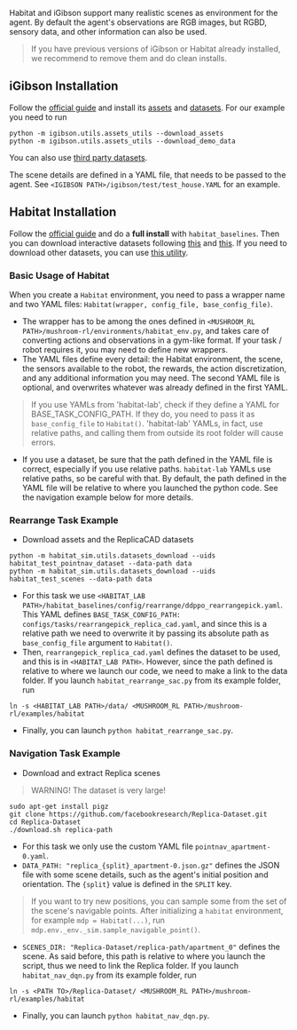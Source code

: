 Habitat and iGibson support many realistic scenes as environment for the agent.
By default the agent's observations are RGB images, but RGBD, sensory data, and
other information can also be used.

> If you have previous versions of iGibson or Habitat already installed, we
recommend to remove them and do clean installs.

## iGibson Installation
Follow the [official guide](http://svl.stanford.edu/igibson/#install_env) and
install its [assets](http://svl.stanford.edu/igibson/docs/assets.html) and
[datasets](http://svl.stanford.edu/igibson/docs/dataset.html).
For our example you need to run
```
python -m igibson.utils.assets_utils --download_assets
python -m igibson.utils.assets_utils --download_demo_data
```
You can also use [third party datasets](https://github.com/StanfordVL/iGibson/tree/master/igibson/utils/data_utils/ext_scene).

The scene details are defined in a YAML file, that needs to be passed to the agent.
See `<IGIBSON PATH>/igibson/test/test_house.YAML` for an example.


## Habitat Installation
Follow the [official guide](https://github.com/facebookresearch/habitat-lab/#installation)
and do a **full install** with `habitat_baselines`.
Then you can download interactive datasets following
[this](https://github.com/facebookresearch/habitat-lab#data) and
[this](https://github.com/facebookresearch/habitat-lab#task-datasets).
If you need to download other datasets, you can use
[this utility](https://github.com/facebookresearch/habitat-sim/blob/master/habitat_sim/utils/datasets_download.py).

### Basic Usage of Habitat
When you create a `Habitat` environment, you need to pass a wrapper name and two
YAML files: `Habitat(wrapper, config_file, base_config_file)`.
* The wrapper has to be among the ones defined in
`<MUSHROOM_RL PATH>/mushroom-rl/environments/habitat_env.py`, and takes care of
converting actions and observations in a gym-like format. If your task / robot
requires it, you may need to define new wrappers.
* The YAML files define every detail: the Habitat environment, the scene, the
sensors available to the robot, the rewards, the action discretization, and any
additional information you may need. The second YAML file is optional, and
overwrites whatever was already defined in the first YAML.
> If you use YAMLs from 'habitat-lab', check if they define a YAML for
BASE_TASK_CONFIG_PATH. If they do, you need to pass it as `base_config_file` to
`Habitat()`. 'habitat-lab' YAMLs, in fact, use relative paths, and calling them
from outside its root folder will cause errors.

* If you use a dataset, be sure that the path defined in the YAML file is correct,
especially if you use relative paths. `habitat-lab` YAMLs use relative paths, so
be careful with that. By default, the path defined in the YAML file will be
relative to where you launched the python code. See the navigation example below
for more details.

### Rearrange Task Example
* Download assets and the ReplicaCAD datasets
```
python -m habitat_sim.utils.datasets_download --uids habitat_test_pointnav_dataset --data-path data
python -m habitat_sim.utils.datasets_download --uids habitat_test_scenes --data-path data
```
* For this task we use `<HABITAT_LAB PATH>/habitat_baselines/config/rearrange/ddppo_rearrangepick.yaml`.
This YAML defines `BASE_TASK_CONFIG_PATH: configs/tasks/rearrangepick_replica_cad.yaml`,
and since this is a relative path we need to overwrite it by passing its absolute path
as `base_config_file` argument to `Habitat()`.
* Then, `rearrangepick_replica_cad.yaml` defines the dataset to be used, and
this is in `<HABITAT_LAB PATH>`. However, since the path defined is relative
to where we launch our code, we need to make a link to the data folder. If you
launch `habitat_rearrange_sac.py` from its example folder, run
```
ln -s <HABITAT_LAB PATH>/data/ <MUSHROOM_RL PATH>/mushroom-rl/examples/habitat
```
* Finally, you can launch `python habitat_rearrange_sac.py`.

### Navigation Task Example
* Download and extract Replica scenes
> WARNING! The dataset is very large!

```
sudo apt-get install pigz
git clone https://github.com/facebookresearch/Replica-Dataset.git
cd Replica-Dataset
./download.sh replica-path
```
* For this task we only use the custom YAML file `pointnav_apartment-0.yaml`.
* `DATA_PATH: "replica_{split}_apartment-0.json.gz"` defines the JSON file with
some scene details, such as the agent's initial position and orientation.
The `{split}` value is defined in the `SPLIT` key.
> If you want to try new positions, you can sample some from the set of the
scene's navigable points. After initializing a `habitat` environment, for example
`mdp = Habitat(...)`, run `mdp.env._env._sim.sample_navigable_point()`.

* `SCENES_DIR: "Replica-Dataset/replica-path/apartment_0"` defines the scene.
As said before, this path is relative to where you launch the script, thus we
need to link the Replica folder. If you launch `habitat_nav_dqn.py` from its example folder, run
```
ln -s <PATH TO>/Replica-Dataset/ <MUSHROOM_RL PATH>/mushroom-rl/examples/habitat
```
* Finally, you can launch `python habitat_nav_dqn.py`.
